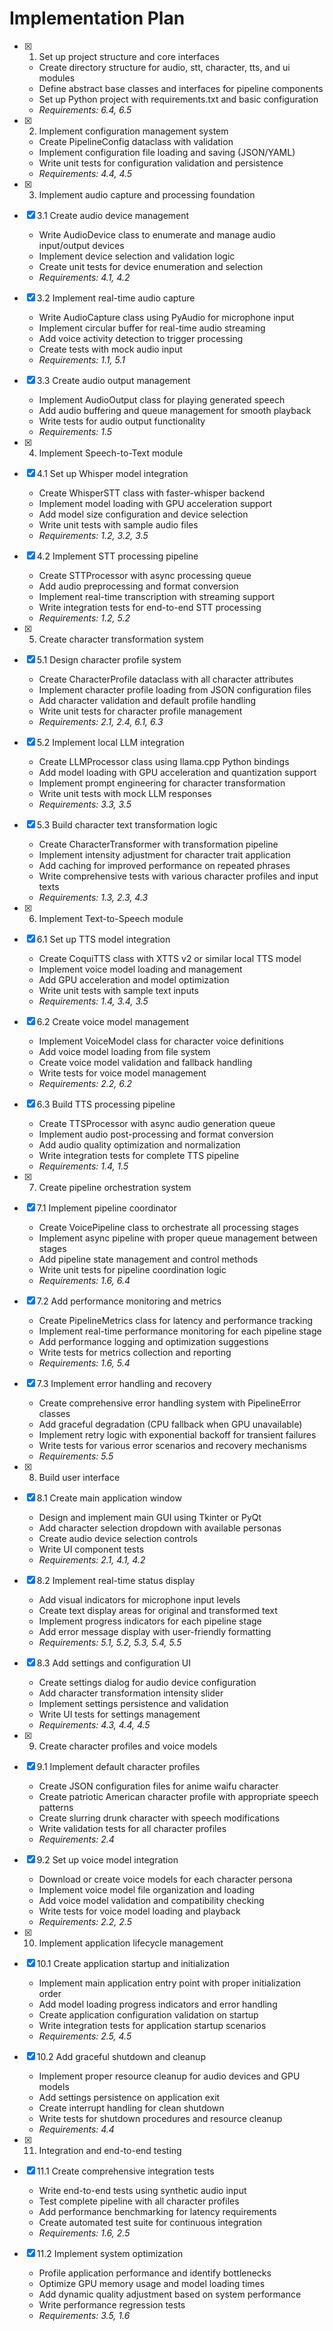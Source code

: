 # Implementation Plan

- [x] 1. Set up project structure and core interfaces





  - Create directory structure for audio, stt, character, tts, and ui modules
  - Define abstract base classes and interfaces for pipeline components
  - Set up Python project with requirements.txt and basic configuration
  - _Requirements: 6.4, 6.5_

- [x] 2. Implement configuration management system





  - Create PipelineConfig dataclass with validation
  - Implement configuration file loading and saving (JSON/YAML)
  - Write unit tests for configuration validation and persistence
  - _Requirements: 4.4, 4.5_

- [x] 3. Implement audio capture and processing foundation







- [x] 3.1 Create audio device management



  - Write AudioDevice class to enumerate and manage audio input/output devices
  - Implement device selection and validation logic
  - Create unit tests for device enumeration and selection
  - _Requirements: 4.1, 4.2_

- [x] 3.2 Implement real-time audio capture


  - Write AudioCapture class using PyAudio for microphone input
  - Implement circular buffer for real-time audio streaming
  - Add voice activity detection to trigger processing
  - Create tests with mock audio input
  - _Requirements: 1.1, 5.1_

- [x] 3.3 Create audio output management


  - Implement AudioOutput class for playing generated speech
  - Add audio buffering and queue management for smooth playback
  - Write tests for audio output functionality
  - _Requirements: 1.5_

- [x] 4. Implement Speech-to-Text module





- [x] 4.1 Set up Whisper model integration


  - Create WhisperSTT class with faster-whisper backend
  - Implement model loading with GPU acceleration support
  - Add model size configuration and device selection
  - Write unit tests with sample audio files
  - _Requirements: 1.2, 3.2, 3.5_

- [x] 4.2 Implement STT processing pipeline


  - Create STTProcessor with async processing queue
  - Add audio preprocessing and format conversion
  - Implement real-time transcription with streaming support
  - Write integration tests for end-to-end STT processing
  - _Requirements: 1.2, 5.2_

- [x] 5. Create character transformation system





- [x] 5.1 Design character profile system


  - Create CharacterProfile dataclass with all character attributes
  - Implement character profile loading from JSON configuration files
  - Add character validation and default profile handling
  - Write unit tests for character profile management
  - _Requirements: 2.1, 2.4, 6.1, 6.3_

- [x] 5.2 Implement local LLM integration


  - Create LLMProcessor class using llama.cpp Python bindings
  - Add model loading with GPU acceleration and quantization support
  - Implement prompt engineering for character transformation
  - Write unit tests with mock LLM responses
  - _Requirements: 3.3, 3.5_

- [x] 5.3 Build character text transformation logic


  - Create CharacterTransformer with transformation pipeline
  - Implement intensity adjustment for character trait application
  - Add caching for improved performance on repeated phrases
  - Write comprehensive tests with various character profiles and input texts
  - _Requirements: 1.3, 2.3, 4.3_

- [x] 6. Implement Text-to-Speech module





- [x] 6.1 Set up TTS model integration


  - Create CoquiTTS class with XTTS v2 or similar local TTS model
  - Implement voice model loading and management
  - Add GPU acceleration and model optimization
  - Write unit tests with sample text inputs
  - _Requirements: 1.4, 3.4, 3.5_

- [x] 6.2 Create voice model management


  - Implement VoiceModel class for character voice definitions
  - Add voice model loading from file system
  - Create voice model validation and fallback handling
  - Write tests for voice model management
  - _Requirements: 2.2, 6.2_

- [x] 6.3 Build TTS processing pipeline


  - Create TTSProcessor with async audio generation queue
  - Implement audio post-processing and format conversion
  - Add audio quality optimization and normalization
  - Write integration tests for complete TTS pipeline
  - _Requirements: 1.4, 1.5_

- [x] 7. Create pipeline orchestration system





- [x] 7.1 Implement pipeline coordinator


  - Create VoicePipeline class to orchestrate all processing stages
  - Implement async pipeline with proper queue management between stages
  - Add pipeline state management and control methods
  - Write unit tests for pipeline coordination logic
  - _Requirements: 1.6, 6.4_

- [x] 7.2 Add performance monitoring and metrics


  - Create PipelineMetrics class for latency and performance tracking
  - Implement real-time performance monitoring for each pipeline stage
  - Add performance logging and optimization suggestions
  - Write tests for metrics collection and reporting
  - _Requirements: 1.6, 5.4_

- [x] 7.3 Implement error handling and recovery


  - Create comprehensive error handling system with PipelineError classes
  - Add graceful degradation (CPU fallback when GPU unavailable)
  - Implement retry logic with exponential backoff for transient failures
  - Write tests for various error scenarios and recovery mechanisms
  - _Requirements: 5.5_

- [x] 8. Build user interface





- [x] 8.1 Create main application window



  - Design and implement main GUI using Tkinter or PyQt
  - Add character selection dropdown with available personas
  - Create audio device selection controls
  - Write UI component tests
  - _Requirements: 2.1, 4.1, 4.2_

- [x] 8.2 Implement real-time status display



  - Add visual indicators for microphone input levels
  - Create text display areas for original and transformed text
  - Implement progress indicators for each pipeline stage
  - Add error message display with user-friendly formatting
  - _Requirements: 5.1, 5.2, 5.3, 5.4, 5.5_

- [x] 8.3 Add settings and configuration UI


  - Create settings dialog for audio device configuration
  - Add character transformation intensity slider
  - Implement settings persistence and validation
  - Write UI tests for settings management
  - _Requirements: 4.3, 4.4, 4.5_

- [x] 9. Create character profiles and voice models




- [x] 9.1 Implement default character profiles


  - Create JSON configuration files for anime waifu character
  - Create patriotic American character profile with appropriate speech patterns
  - Create slurring drunk character with speech modifications
  - Write validation tests for all character profiles
  - _Requirements: 2.4_

- [x] 9.2 Set up voice model integration


  - Download or create voice models for each character persona
  - Implement voice model file organization and loading
  - Add voice model validation and compatibility checking
  - Write tests for voice model loading and playback
  - _Requirements: 2.2, 2.5_

- [x] 10. Implement application lifecycle management





- [x] 10.1 Create application startup and initialization


  - Implement main application entry point with proper initialization order
  - Add model loading progress indicators and error handling
  - Create application configuration validation on startup
  - Write integration tests for application startup scenarios
  - _Requirements: 2.5, 4.5_

- [x] 10.2 Add graceful shutdown and cleanup


  - Implement proper resource cleanup for audio devices and GPU models
  - Add settings persistence on application exit
  - Create interrupt handling for clean shutdown
  - Write tests for shutdown procedures and resource cleanup
  - _Requirements: 4.4_

- [x] 11. Integration and end-to-end testing





- [x] 11.1 Create comprehensive integration tests


  - Write end-to-end tests using synthetic audio input
  - Test complete pipeline with all character profiles
  - Add performance benchmarking for latency requirements
  - Create automated test suite for continuous integration
  - _Requirements: 1.6, 2.5_

- [x] 11.2 Implement system optimization


  - Profile application performance and identify bottlenecks
  - Optimize GPU memory usage and model loading times
  - Add dynamic quality adjustment based on system performance
  - Write performance regression tests
  - _Requirements: 3.5, 1.6_